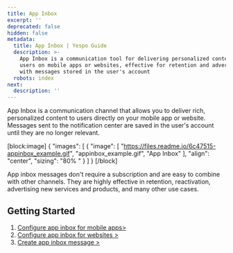 ```yaml
---
title: App Inbox
excerpt: ''
deprecated: false
hidden: false
metadata:
  title: App Inbox | Yespo Guide
  description: >-
    App Inbox is a communication tool for delivering personalized content to
    users on mobile apps or websites, effective for retention and advertising,
    with messages stored in the user's account
  robots: index
next:
  description: ''
---
```

App Inbox is a communication channel that allows you to deliver rich, personalized content to users directly on your mobile app or website. Messages sent to the notification center are saved in the user's account until they are no longer relevant.

[block:image]
{
  "images": [
    {
      "image": [
        "https://files.readme.io/6c47515-appinbox_example.gif",
        "appinbox_example.gif",
        "App Inbox"
      ],
      "align": "center",
      "sizing": "80% "
    }
  ]
}
[/block]


App inbox messages don't require a subscription and are easy to combine with other channels. They are highly effective in retention, reactivation, advertising new services and products, and many other use cases.

## Getting Started

1. [Configure app inbox for mobile apps>](https://docs.yespo.io/docs/app-inbox-for-mobile-apps)
2. [Configure app inbox for websites >](https://docs.yespo.io/docs/how-to-set-up-integration-for-app-inbox)
3. [Create app inbox message >](https://docs.yespo.io/docs/how-create-app-inbox-messages)